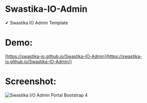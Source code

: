 # Swastika-IO-Admin
✔ Swastika IO Admin Template

# Demo:  
[https://swastika-io.github.io/Swastika-IO-Admin](https://swastika-io.github.io/Swastika-IO-Admin/)  
# Screenshot:  
![Swastika I/O Admin Portal Bootstrap 4](https://swastika-io.github.io/Swastika-IO-Admin/img/screen.png "Swastika I/O Admin Portal Bootstrap 4")

